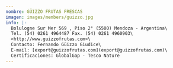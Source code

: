 ```yaml
---
nombre: GÜIZZO FRUTAS FRESCAS
imagen: images/members/guizzo.jpg
info: |-
  Bolulogne Sur Mer 569 , Piso 2° (5500) Mendoza - Argentina\
  Tel. (54) 0261 4964487 Fax. (54) 0261 4960903\
  <http://www.guizzofrutas.com>\
  Contacto: Fernando Güizzo Giudice\
  E-mail: [export@guizzofrutas.com](export@guizzofrutas.com)\
  Certificaciones: GlobalGap - Tesco Nature
---
```

